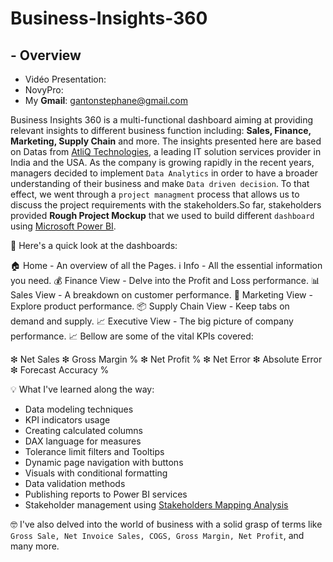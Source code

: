 # Business-Insights-360

## - Overview

- Vidéo Presentation:
- NovyPro: 
- My **Gmail**: gantonstephane@gmail.com 

Business Insights 360 is a multi-functional dashboard aiming at providing relevant insights to different business function including: **Sales, Finance, Marketing, Supply Chain** and more. The insights presented here are based on Datas from [AtliQ Technologies](https://www.atliq.com/), a leading IT solution services provider in India and the USA. As the company is growing rapidly in the recent years, managers decided to implement `Data Analytics` in order to have a broader understanding of their business and make `Data driven decision`. To that effect, we went through a `project managment` process that allows us to discuss the project requirements with the stakeholders.So far, stakeholders provided **Rough Project Mockup** that we used to build different `dashboard` using [Microsoft Power BI](https://learn.microsoft.com/en-us/power-bi/).

📂 Here's a quick look at the dashboards:

🏠 Home - An overview of all the Pages.
ℹ️ Info - All the essential information you need.
💰 Finance View - Delve into the Profit and Loss performance.
📊 Sales View - A breakdown on customer performance.
🎯 Marketing View - Explore product performance.
📦 Supply Chain View - Keep tabs on demand and supply.
📈 Executive View - The big picture of company performance.
📈 Bellow are some of the vital KPIs covered:

❇ Net Sales
❇ Gross Margin %
❇ Net Profit %
❇ Net Error
❇ Absolute Error
❇ Forecast Accuracy %

💡 What I've learned along the way:

- Data modeling techniques
- KPI indicators usage
- Creating calculated columns
- DAX language for measures
- Tolerance limit filters and Tooltips
- Dynamic page navigation with buttons
- Visuals with conditional formatting
- Data validation methods
- Publishing reports to Power BI services
- Stakeholder management using [Stakeholders Mapping Analysis](https://www.stakeholdermap.com/stakeholder-matrix.html)

🤓 I've also delved into the world of business with a solid grasp of terms like `Gross Sale, Net Invoice Sales, COGS, Gross Margin, Net Profit`, and many more.

